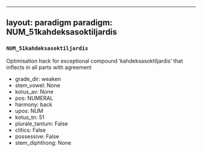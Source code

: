 
---
layout: paradigm
paradigm: NUM_51kahdeksasoktiljardis
---
### ` NUM_51kahdeksasoktiljardis `

Optimisation hack for exceptional compound ’kahdeksasoktiljardis’ that inflects in all parts with agreement
* grade_dir: weaken
* stem_vowel: None
* kotus_av: None
* pos: NUMERAL
* harmony: back
* upos: NUM
* kotus_tn: 51
* plurale_tantum: False
* clitics: False
* possessive: False
* stem_diphthong: None
